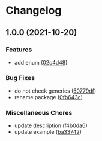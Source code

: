 # Changelog

## 1.0.0 (2021-10-20)


### Features

* add enum ([02c4d48](https://www.github.com/brokeyourbike/http-enums-php/commit/02c4d485cf71ad975471eeaa324bc92413280785))


### Bug Fixes

* do not check generics ([50779df](https://www.github.com/brokeyourbike/http-enums-php/commit/50779df1a7c0aa071450b4e71b86ba95b8dba3ab))
* rename package ([0fb643c](https://www.github.com/brokeyourbike/http-enums-php/commit/0fb643cae94964c244b73f44a6b7d5ae9dc1252d))


### Miscellaneous Chores

* update description ([f4b0da6](https://www.github.com/brokeyourbike/http-enums-php/commit/f4b0da601505fc71a68e09a81866c479af2da831))
* update example ([ba33742](https://www.github.com/brokeyourbike/http-enums-php/commit/ba3374209ecc560ada3c46382037ac934d9dda06))
